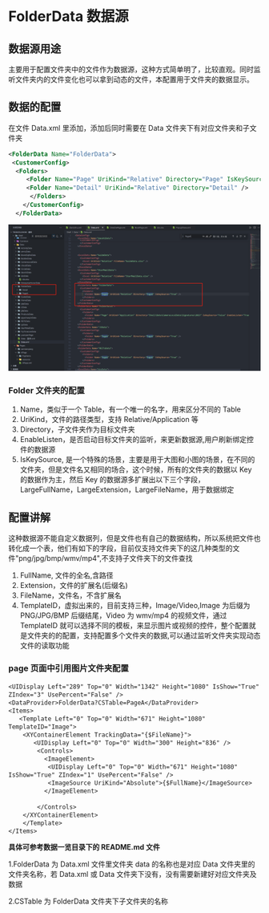# FolderData 数据源

## 数据源用途

主要用于配置文件夹中的文件作为数据源，这种方式简单明了，比较直观。同时监听文件夹内的文件变化也可以拿到动态的文件，本配置用于文件夹的数据显示。

## 数据的配置

在文件 Data.xml 里添加，添加后同时需要在 Data 文件夹下有对应文件夹和子文件夹

```xml
<FolderData Name="FolderData">
 <CustomerConfig>
  <Folders>
     <Folder Name="Page" UriKind="Relative" Directory="Page" IsKeySource="True" EnableListen="True"/>
     <Folder Name="Detail" UriKind="Relative" Directory="Detail" />
      </Folders>
    </CustomerConfig>
  </FolderData>
```

![1711462029664](image/FolderData/1711462029664.png)

### Folder 文件夹的配置

1. Name，类似于一个 Table，有一个唯一的名字，用来区分不同的 Table
2. UriKind，文件的路径类型，支持 Relative/Application 等
3. Directory，子文件夹作为目标文件夹
4. EnableListen，是否启动目标文件夹的监听，来更新数据源,用户刷新绑定控件的数据源
5. IsKeySource, 是一个特殊的场景，主要是用于大图和小图的场景，在不同的文件夹，但是文件名又相同的场合，这个时候，所有的文件夹的数据以 Key 的数据作为主，然后 Key 的数据源多扩展出以下三个字段，LargeFullName，LargeExtension，LargeFileName，用于数据绑定

## 配置讲解

这种数据源不能自定义数据列，但是文件也有自己的数据结构，所以系统把文件也转化成一个表，他们有如下的字段，目前仅支持文件夹下的这几种类型的文件"png/jpg/bmp/wmv/mp4",不支持子文件夹下的文件查找

1. FullName, 文件的全名,含路径
2. Extension，文件的扩展名(后缀名)
3. FileName，文件名，不含扩展名
4. TemplateID，虚拟出来的，目前支持三种，Image/Video,Image 为后缀为 PNG/JPG/BMP 后缀结尾，Video 为 wmv/mp4 的视频文件，通过 TemplateID 就可以选择不同的模板，来显示图片或视频的控件，整个配置就是文件夹的的配置，支持配置多个文件夹的数据,可以通过监听文件夹实现动态文件的读取功能

### page 页面中引用图片文件夹配置

```
<UIDisplay Left="289" Top="0" Width="1342" Height="1080" IsShow="True" ZIndex="3" UsePercent="False" />
<DataProvider>FolderData?CSTable=PageA</DataProvider>
<Items>
   <Template Left="0" Top="0" Width="671" Height="1080" TemplateID="Image">
	<XYContainerElement TrackingData="{$FileName}">
	   <UIDisplay Left="0" Top="0" Width="300" Height="836" />
		<Controls>
		  <ImageElement>
		   <UIDisplay Left="0" Top="0" Width="671" Height="1080" IsShow="True" ZIndex="1" UsePercent="False" />
		   <ImageSource UriKind="Absolute">{$FullName}</ImageSource>
		  </ImageElement>

		</Controls>
	</XYContainerElement>
    </Template>
</Items>
```

**具体可参考数据一览目录下的 README.md 文件**

1.FolderData 为 Data.xml 文件里文件夹 data 的名称也是对应 Data 文件夹里的文件夹名称，若 Data.xml 或 Data 文件夹下没有，没有需要新建好对应文件夹及数据

2.CSTable 为 FolderData 文件夹下子文件夹的名称
